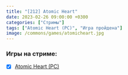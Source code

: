 ```yaml
---
title: "[212] Atomic Heart"
date: 2023-02-26 09:00:00 +0300
categories: ["Стримы"]
tags: ["Atomic Heart (PC)", "Игра пройдена"]
image: /commons/games/atomicheart.jpg
---
```


### Игры на стриме:
+ [x] [Atomic Heart (PC)](/tags/atomic-heart-pc)
